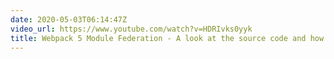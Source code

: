 ```yaml
---
date: 2020-05-03T06:14:47Z
video_url: https://www.youtube.com/watch?v=HDRIvks0yyk
title: Webpack 5 Module Federation - A look at the source code and how it works
---
```

